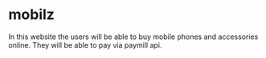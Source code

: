 mobilz
======

In this website the users will be able to buy mobile phones and accessories online. They will be able to pay via paymill api.

